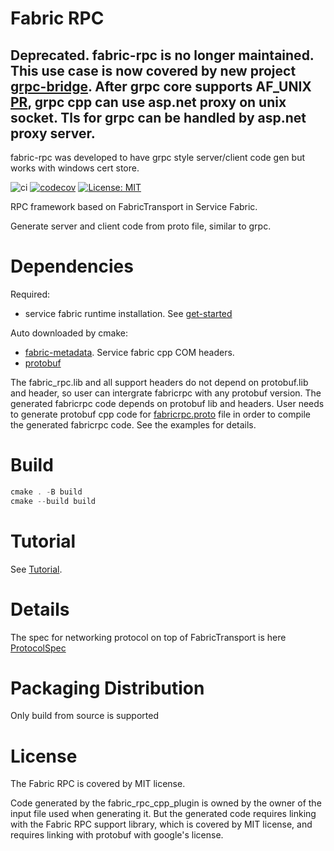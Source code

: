 # Fabric RPC
Deprecated. fabric-rpc is no longer maintained.
This use case is now covered by new project [grpc-bridge](https://github.com/youyuanwu/grpc-bridge).
After grpc core supports AF_UNIX [PR](https://github.com/grpc/grpc/pull/34801), grpc cpp can use asp.net proxy on unix socket. Tls for grpc can be handled by asp.net proxy server.
---
fabric-rpc was developed to have grpc style server/client code gen but works with windows cert store.

![ci](https://github.com/youyuanwu/fabric-rpc/actions/workflows/build.yaml/badge.svg)
[![codecov](https://codecov.io/github/youyuanwu/fabric-rpc/branch/main/graph/badge.svg?token=RE9WQSS0MU)](https://codecov.io/github/youyuanwu/fabric-rpc)
[![License: MIT](https://img.shields.io/badge/License-MIT-yellow.svg)](https://raw.githubusercontent.com/youyuanwu/fabric-rpc/main/LICENSE)

RPC framework based on FabricTransport in Service Fabric.

Generate server and client code from proto file, similar to grpc.

# Dependencies
Required:
* service fabric runtime installation. See [get-started](https://learn.microsoft.com/en-us/azure/service-fabric/service-fabric-get-started)

Auto downloaded by cmake:
* [fabric-metadata](https://github.com/youyuanwu/fabric-metadata). Service fabric cpp COM headers.
* [protobuf](https://github.com/protocolbuffers/protobuf)

The fabric_rpc.lib and all support headers do not depend on protobuf.lib and header, so user can intergrate fabricrpc with any protobuf version.
The generated fabricrpc code depends on protobuf lib and headers.
User needs to generate protobuf cpp code for [fabricrpc.proto](../protos/fabricrpc.proto) file in order to compile the generated fabricrpc code.
See the examples for details.

# Build
```ps1
cmake . -B build
cmake --build build
```

# Tutorial
See [Tutorial](./docs/Tutorial.md).

# Details
The spec for networking protocol on top of FabricTransport is here [ProtocolSpec](./docs/ProtocolSpec.md)

# Packaging Distribution
Only build from source is supported

# License
The Fabric RPC is covered by MIT license.

Code generated by the fabric_rpc_cpp_plugin is owned by the owner of the input file used when generating it.
But the generated code requires linking with the Fabric RPC support library, which is covered by MIT license,
and requires linking with protobuf with google's license.